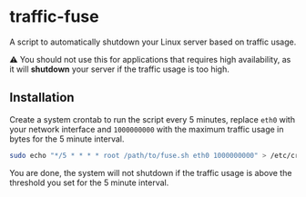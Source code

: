 # traffic-fuse

A script to automatically shutdown your Linux server based on traffic usage.

⚠️ You should not use this for applications that requires high availability, as it will **shutdown** your server if the traffic usage is too high.

## Installation

Create a system crontab to run the script every 5 minutes, replace `eth0` with your network interface and `1000000000` with the maximum traffic usage in bytes for the 5 minute interval.

```bash
sudo echo "*/5 * * * * root /path/to/fuse.sh eth0 1000000000" > /etc/cron.d/traffic-fuse
```

You are done, the system will not shutdown if the traffic usage is above the threshold you set for the 5 minute interval.

